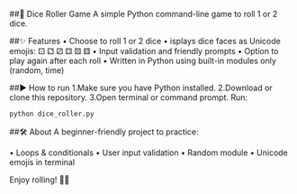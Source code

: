 ##🎲 Dice Roller Game
A simple Python command-line game to roll 1 or 2 dice.

##✨ Features
• Choose to roll 1 or 2 dice
• isplays dice faces as Unicode emojis: ⚀ ⚁ ⚂ ⚃ ⚄ ⚅
• Input validation and friendly prompts
• Option to play again after each roll
• Written in Python using built-in modules only (random, time)

##▶️ How to run
1.Make sure you have Python installed.
2.Download or clone this repository.
3.Open terminal or command prompt.
Run:
```bash
python dice_roller.py
```

##🛠 About
A beginner-friendly project to practice:

• Loops & conditionals
• User input validation
• Random module
• Unicode emojis in terminal

Enjoy rolling! 🎲✨